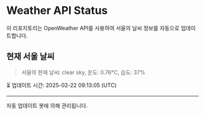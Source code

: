
# Weather API Status

이 리포지토리는 OpenWeather API를 사용하여 서울의 날씨 정보를 자동으로 업데이트합니다.

## 현재 서울 날씨
> 서울의 현재 날씨: clear sky, 온도: 0.76°C, 습도: 37%

⏳ 업데이트 시간: 2025-02-22 09:13:05 (UTC)

---
자동 업데이트 봇에 의해 관리됩니다.
